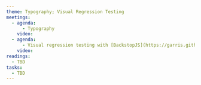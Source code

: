 ```yaml
---
theme: Typography; Visual Regression Testing
meetings:
  - agenda:
      - Typography
    video:
  - agenda:
      - Visual regression testing with [BackstopJS](https://garris.github.io/BackstopJS/)
    video:
readings:
  - TBD
tasks:
  - TBD
---
```

